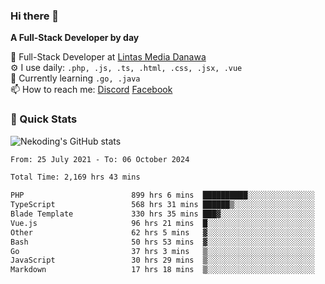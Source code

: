 ### Hi there 👋

**A Full-Stack Developer by day**

🔭 Full-Stack Developer at [Lintas Media Danawa](https://www.lintasmediadanawa.com/)  
⚙️ I use daily: `.php, .js, .ts, .html, .css, .jsx, .vue`  
🌱 Currently learning `.go, .java`  
📫 How to reach me: [Discord](https://discordapp.com/users/984448732999327766)  [Facebook](https://fb.me/tyvandi)  

### 🚀 Quick Stats  

![Nekoding's GitHub stats](https://github-readme-stats.vercel.app/api?username=nekoding&show_icons=true)

<!--START_SECTION:waka-->

```txt
From: 25 July 2021 - To: 06 October 2024

Total Time: 2,169 hrs 43 mins

PHP                        899 hrs 6 mins  ██████████░░░░░░░░░░░░░░░   40.29 %
TypeScript                 568 hrs 31 mins ██████▒░░░░░░░░░░░░░░░░░░   25.47 %
Blade Template             330 hrs 35 mins ███▓░░░░░░░░░░░░░░░░░░░░░   14.81 %
Vue.js                     96 hrs 21 mins  █░░░░░░░░░░░░░░░░░░░░░░░░   04.32 %
Other                      62 hrs 5 mins   ▓░░░░░░░░░░░░░░░░░░░░░░░░   02.78 %
Bash                       50 hrs 53 mins  ▓░░░░░░░░░░░░░░░░░░░░░░░░   02.28 %
Go                         37 hrs 3 mins   ▒░░░░░░░░░░░░░░░░░░░░░░░░   01.66 %
JavaScript                 30 hrs 29 mins  ▒░░░░░░░░░░░░░░░░░░░░░░░░   01.37 %
Markdown                   17 hrs 18 mins  ▒░░░░░░░░░░░░░░░░░░░░░░░░   00.78 %
```

<!--END_SECTION:waka-->

<!--
**nekoding/nekoding** is a ✨ _special_ ✨ repository because its `README.md` (this file) appears on your GitHub profile.

Here are some ideas to get you started:

- 🔭 I’m currently working on ...
- 🌱 I’m currently learning ...
- 👯 I’m looking to collaborate on ...
- 🤔 I’m looking for help with ...
- 💬 Ask me about ...
- 📫 How to reach me: ...
- 😄 Pronouns: ...
- ⚡ Fun fact: ...
-->
